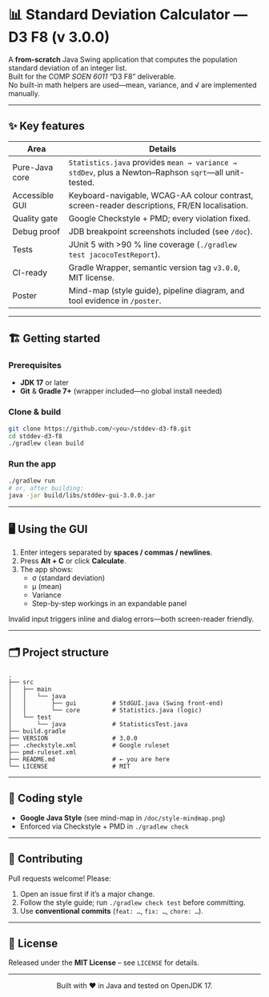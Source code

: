 # 📊 Standard Deviation Calculator — D3 F8 (v 3.0.0)

A **from-scratch** Java Swing application that computes the population standard deviation of an integer list.  
Built for the COMP *SOEN 6011* “D3 F8” deliverable.  
No built-in math helpers are used—mean, variance, and √ are implemented manually.

---

## ✨ Key features
| Area | Details |
|------|---------|
|Pure-Java core|`Statistics.java` provides `mean → variance → stdDev`, plus a Newton–Raphson `sqrt`—all unit-tested.|
|Accessible GUI|Keyboard-navigable, WCAG-AA colour contrast, screen-reader descriptions, FR/EN localisation.|
|Quality gate|Google Checkstyle + PMD; every violation fixed.|
|Debug proof|JDB breakpoint screenshots included (see `/doc`).|
|Tests|JUnit 5 with >90 % line coverage (`./gradlew test jacocoTestReport`).|
|CI-ready|Gradle Wrapper, semantic version tag `v3.0.0`, MIT license.|
|Poster|Mind-map (style guide), pipeline diagram, and tool evidence in `/poster`.|

---

## 🏗 Getting started

### Prerequisites
* **JDK 17** or later  
* **Git** & **Gradle 7+** (wrapper included—no global install needed)

### Clone & build
```bash
git clone https://github.com/<you>/stddev-d3-f8.git
cd stddev-d3-f8
./gradlew clean build
```

### Run the app
```bash
./gradlew run
# or, after building:
java -jar build/libs/stddev-gui-3.0.0.jar
```

---

## 🖥 Using the GUI
1. Enter integers separated by **spaces / commas / newlines**.  
2. Press **Alt + C** or click **Calculate**.  
3. The app shows:
   * σ (standard deviation)  
   * μ (mean)  
   * Variance  
   * Step-by-step workings in an expandable panel  

Invalid input triggers inline and dialog errors—both screen-reader friendly.  

---

## 🗂 Project structure
```
.
├── src
│   ├── main
│   │   └── java
│   │       ├── gui          # StdGUI.java (Swing front-end)
│   │       └── core         # Statistics.java (logic)
│   └── test
│       └── java             # StatisticsTest.java
├── build.gradle
├── VERSION                  # 3.0.0
├── .checkstyle.xml          # Google ruleset
├── pmd-ruleset.xml
├── README.md                # ← you are here
└── LICENSE                  # MIT
```

---

## 📐 Coding style
* **Google Java Style** (see mind-map in `/doc/style-mindmap.png`)  
* Enforced via Checkstyle + PMD in `./gradlew check`

---

## 🤝 Contributing
Pull requests welcome! Please:
1. Open an issue first if it’s a major change.  
2. Follow the style guide; run `./gradlew check test` before committing.  
3. Use **conventional commits** (`feat: …`, `fix: …`, `chore: …`).

---

## 📝 License
Released under the **MIT License** – see `LICENSE` for details.

---

<p align="center">Built with ❤️ in Java and tested on OpenJDK 17.</p>
